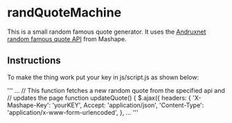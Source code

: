 # randQuoteMachine
This is a small random famous quote generator. It uses the [Andruxnet random famous quote API](https://market.mashape.com/andruxnet/random-famous-quotes) from Mashape.

## Instructions

To make the thing work put your key in js/script.js as shown below:

'''
...
// This function fetches a new random quote from the specified api and
// updates the page
function updateQuote() {
  $.ajax({
    headers: {
      'X-Mashape-Key': 'yourKEY',
      Accept: 'application/json',
      'Content-Type': 'application/x-www-form-urlencoded',
    },
...
'''
